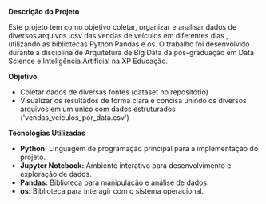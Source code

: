 **Descrição do Projeto**

Este projeto tem como objetivo coletar, organizar e analisar dados de diversos arquivos .csv das vendas de veículos em diferentes dias , utilizando as bibliotecas Python Pandas e os. 
O trabalho foi desenvolvido durante a disciplina de Arquitetura de Big Data da pós-graduação em Data Science e Inteligência Artificial na XP Educação.

**Objetivo**

* Coletar dados de diversas fontes (dataset no repositório)
* Visualizar os resultados de forma clara e concisa unindo os diversos arquivos em um único com dados estruturados ('vendas_veiculos_por_data.csv')

**Tecnologias Utilizadas**

* **Python:** Linguagem de programação principal para a implementação do projeto.
* **Jupyter Notebook:** Ambiente interativo para desenvolvimento e exploração de dados.
* **Pandas:** Biblioteca para manipulação e análise de dados.
* **os:** Biblioteca para interagir com o sistema operacional.
